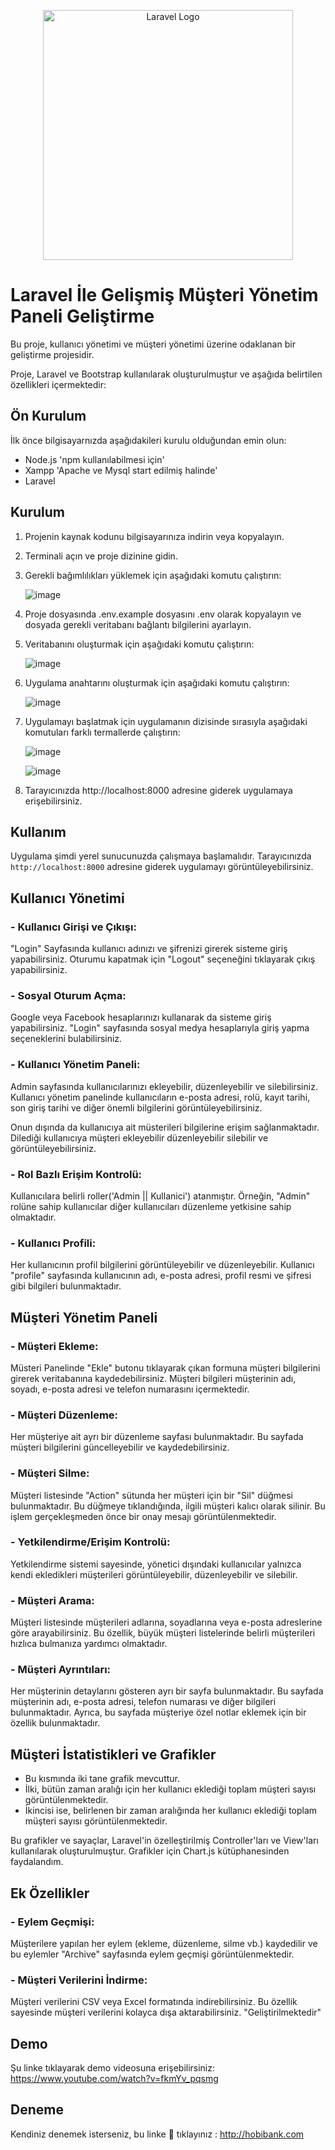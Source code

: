 <p align="center"><a href="https://laravel.com" target="_blank"><img src="https://raw.githubusercontent.com/laravel/art/master/logo-lockup/5%20SVG/2%20CMYK/1%20Full%20Color/laravel-logolockup-cmyk-red.svg" width="400" alt="Laravel Logo"></a></p>

# Laravel İle Gelişmiş Müşteri Yönetim Paneli Geliştirme
Bu proje, kullanıcı yönetimi ve müşteri yönetimi üzerine odaklanan bir geliştirme projesidir. 

Proje, Laravel ve Bootstrap kullanılarak oluşturulmuştur ve aşağıda belirtilen özellikleri içermektedir:

## Ön Kurulum

İlk önce bilgisayarnızda aşağıdakileri kurulu olduğundan emin olun:

* Node.js 'npm kullanılabilmesi için'
* Xampp 'Apache ve Mysql start edilmiş halinde'
* Laravel 

## Kurulum

1. Projenin kaynak kodunu bilgisayarınıza indirin veya kopyalayın.

2. Terminali açın ve proje dizinine gidin.

3. Gerekli bağımlılıkları yüklemek için aşağıdaki komutu çalıştırın:
   
   ![image](https://github.com/MoussaBane/Gelismis-Musteri-Yonetim-Paneli/assets/75726215/63649434-abe8-4126-9c4e-408d4ecde27b)

4. Proje dosyasında .env.example dosyasını .env olarak kopyalayın ve dosyada gerekli veritabanı bağlantı bilgilerini ayarlayın.

5. Veritabanını oluşturmak için aşağıdaki komutu çalıştırın:

   ![image](https://github.com/MoussaBane/Gelismis-Musteri-Yonetim-Paneli/assets/75726215/1b69a922-653a-424d-9b15-74500eb3e5d9)

6. Uygulama anahtarını oluşturmak için aşağıdaki komutu çalıştırın:

   ![image](https://github.com/MoussaBane/Gelismis-Musteri-Yonetim-Paneli/assets/75726215/6a4eb11b-c128-4c8a-aeb3-5be3f07fae53)

7. Uygulamayı başlatmak için uygulamanın dizisinde sırasıyla aşağıdaki komutuları farklı termallerde çalıştırın:

   ![image](https://github.com/MoussaBane/Gelismis-Musteri-Yonetim-Paneli/assets/75726215/11878810-9fbe-4e08-932c-afd01af6e2b9)

   ![image](https://github.com/MoussaBane/Gelismis-Musteri-Yonetim-Paneli/assets/75726215/0768a060-e9fd-42fa-ad3f-516d0d604f8c)

8. Tarayıcınızda http://localhost:8000 adresine giderek uygulamaya erişebilirsiniz.



## Kullanım
Uygulama şimdi yerel sunucunuzda çalışmaya başlamalıdır. Tarayıcınızda `http://localhost:8000` adresine giderek uygulamayı görüntüleyebilirsiniz.

## Kullanıcı Yönetimi

### - Kullanıcı Girişi ve Çıkışı:
"Login" Sayfasında kullanıcı adınızı ve şifrenizi girerek sisteme giriş yapabilirsiniz. Oturumu kapatmak için "Logout" seçeneğini tıklayarak çıkış 
yapabilirsiniz.

### - Sosyal Oturum Açma: 
Google veya Facebook hesaplarınızı kullanarak da sisteme giriş yapabilirsiniz. "Login" sayfasında sosyal medya hesaplarıyla giriş yapma seçeneklerini bulabilirsiniz.

### - Kullanıcı Yönetim Paneli: 
Admin sayfasında kullanıcılarınızı ekleyebilir, düzenleyebilir ve silebilirsiniz. Kullanıcı yönetim panelinde kullanıcıların e-posta adresi, rolü, kayıt tarihi, son giriş tarihi ve diğer önemli bilgilerini görüntüleyebilirsiniz.

Onun dışında da kullanıcıya ait müsterileri bilgilerine erişim sağlanmaktadır. Dilediği kullanıcıya müşteri ekleyebilir düzenleyebilir silebilir ve görüntüleyebilirsiniz.

### - Rol Bazlı Erişim Kontrolü: 
Kullanıcılara belirli roller('Admin || Kullanici') atanmıştır. Örneğin, "Admin" rolüne sahip kullanıcılar diğer kullanıcıları düzenleme yetkisine sahip olmaktadır.

### - Kullanıcı Profili: 
Her kullanıcının profil bilgilerini görüntüleyebilir ve düzenleyebilir. Kullanıcı "profile" sayfasında kullanıcının adı, e-posta adresi, profil resmi ve şifresi gibi bilgileri bulunmaktadır.

## Müşteri Yönetim Paneli

### - Müşteri Ekleme: 
Müsteri Panelinde "Ekle" butonu tıklayarak çıkan formuna müşteri bilgilerini girerek veritabanına kaydedebilirsiniz. Müşteri bilgileri müşterinin adı, soyadı, e-posta adresi ve telefon numarasını içermektedir.

### - Müşteri Düzenleme: 
Her müşteriye ait ayrı bir düzenleme sayfası bulunmaktadır. Bu sayfada müşteri bilgilerini güncelleyebilir ve kaydedebilirsiniz.

### - Müşteri Silme: 
Müşteri listesinde "Action" sütunda her müşteri için bir "Sil" düğmesi bulunmaktadır. Bu düğmeye tıklandığında, ilgili müşteri kalıcı olarak silinir. Bu işlem gerçekleşmeden önce bir onay mesajı görüntülenmektedir.

### - Yetkilendirme/Erişim Kontrolü: 
Yetkilendirme sistemi sayesinde, yönetici dışındaki kullanıcılar yalnızca kendi ekledikleri müşterileri görüntüleyebilir, düzenleyebilir ve silebilir.

### - Müşteri Arama: 
Müşteri listesinde müşterileri adlarına, soyadlarına veya e-posta adreslerine göre arayabilirsiniz. Bu özellik, büyük müşteri listelerinde belirli müşterileri hızlıca bulmanıza yardımcı olmaktadır.

### - Müşteri Ayrıntıları: 
Her müşterinin detaylarını gösteren ayrı bir sayfa bulunmaktadır. Bu sayfada müşterinin adı, e-posta adresi, telefon numarası ve diğer bilgileri bulunmaktadır. Ayrıca, bu sayfada müşteriye özel notlar eklemek için bir özellik bulunmaktadır.

## Müşteri İstatistikleri ve Grafikler

- Bu kısmında iki tane grafik mevcuttur.
- İlki, bütün zaman aralığı için her kullanıcı eklediği toplam müşteri sayısı görüntülenmektedir.
- İkincisi ise, belirlenen bir zaman aralığında her kullanıcı eklediği toplam müşteri sayısı görüntülenmektedir.

Bu grafikler ve sayaçlar, Laravel'in özelleştirilmiş Controller'ları ve View'ları kullanılarak oluşturulmuştur. Grafikler için Chart.js kütüphanesinden faydalandım.

## Ek Özellikler

### - Eylem Geçmişi: 
Müşterilere yapılan her eylem (ekleme, düzenleme, silme vb.) kaydedilir ve bu eylemler "Archive" sayfasında eylem geçmişi görüntülenmektedir.

### - Müşteri Verilerini İndirme: 
Müşteri verilerini CSV veya Excel formatında indirebilirsiniz. Bu özellik sayesinde müşteri verilerini kolayca dışa aktarabilirsiniz. "Geliştirilmektedir"

## Demo

Şu linke tıklayarak demo videosuna erişebilirsiniz: https://www.youtube.com/watch?v=fkmYv_pqsmg 

## Deneme

Kendiniz denemek isterseniz, bu linke 🔗 tıklayınız : http://hobibank.com


















